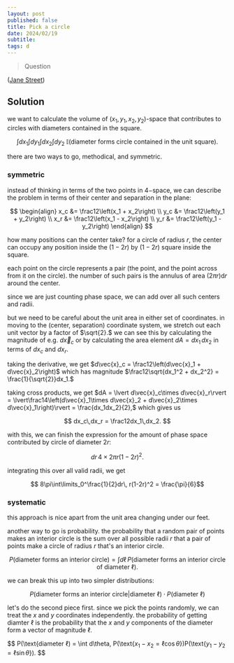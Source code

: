 ```yaml
---
layout: post
published: false
title: Pick a circle
date: 2024/02/19
subtitle:
tags: d
---
```


>Question

<!--more-->

([Jane Street](URL))

## Solution

we want to calculate the volume of $(x_1,y_1,x_2,y_2)$-space that contributes to circles with diameters contained in the square. 

$$ \int dx_1 \int dy_1 \int dx_2 \int dy_2\ \mathbb{I}(\text{diameter forms circle contained in the unit square}). $$

there are two ways to go, methodical, and symmetric. 

### symmetric

instead of thinking in terms of the two points in $4-$space, we can describe the problem in terms of their center and separation in the plane:

$$ \begin{align}
  x_c &= \frac12\left(x_1 + x_2\right) \\
  y_c &= \frac12\left(y_1 + y_2\right) \\
  x_r &= \frac12\left(x_1 - x_2\right) \\
  y_r &= \frac12\left(y_1 - y_2\right)
\end{align} $$

how many positions can the center take? for a circle of radius $r,$ the center can occupy any position inside the $(1-2r)$ by $(1-2r)$ square inside the square. 

each point on the circle represents a pair (the point, and the point across from it on the circle). the number of such pairs is the annulus of area $(2\pi r)\text{d}r$ around the center. 

since we are just counting phase space, we can add over all such centers and radii. 

but we need to be careful about the unit area in either set of coordinates. in moving to the (center, separation) coordinate system, we stretch out each unit vector by a factor of $\sqrt{2}.$ we can see this by calculating the magnitude of e.g. $d\vec{x}_c$ or by calculating the area element $dA = dx_1\,dx_2$ in terms of $dx_c$ and $dx_r.$

taking the derivative, we get $d\vec{x}_c = \frac12\left(d\vec{x}_1 + d\vec{x}_2\right)$ which has magnitude $\frac12\sqrt{dx_1^2 + dx_2^2} = \frac{1}{\sqrt{2}}dx_1.$ 

taking cross products, we get $dA = \lvert d\vec{x}_c\times d\vec{x}_r\rvert = \lvert\frac14\left(d\vec{x}_1\times d\vec{x}_2 + d\vec{x}_2\times d\vec{x}_1\right)\rvert = \frac{dx_1dx_2}{2},$ which gives us 

$$ dx_c\,dx_r = \frac12dx_1\,dx_2. $$

with this, we can finish the expression for the amount of phase space contributed by circle of diameter $2r:$

$$ dr\,4\times 2\pi r(1-2r)^2. $$

integrating this over all valid radii, we get 

$$ 8\pi\int\limits_0^\frac{1}{2}dr\, r(1-2r)^2 = \frac{\pi}{6}$$

### systematic

this approach is nice apart from the unit area changing under our feet. 

another way to go is probability. the probability that a random pair of points makes an interior circle is the sum over all possible radii $r$ that a pair of points make a circle of radius $r$ that's an interior circle.

$$ P(\text{diameter forms an interior circle}) = \int d\ell\, P(\text{diameter forms an interior circle of diameter $\ell$}). $$

we can break this up into two simpler distributions:

$$ P(\text{diameter forms an interior circle}\rvert\text{diameter $\ell$}) \cdot P(\text{diameter $\ell$}) $$

let's do the second piece first. since we pick the points randomly, we can treat the $x$ and $y$ coordinates independently. the probability of getting diamter $\ell$ is the probability that the $x$ and $y$ components of the diameter form a vector of magnitude $\ell.$ 

$$ P(\text{diameter $\ell$) = \int d\theta\, P(\text{$x_1-x_2 = \ell\cos\theta$})P(\text{$y_1-y_2 = \ell\sin\theta$}). $$

<br>
